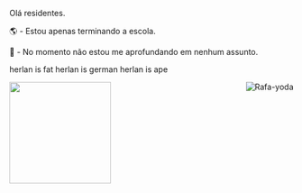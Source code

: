 Olá residentes.

🌎 - Estou apenas terminando a escola.

🧭 - No momento não estou me aprofundando em nenhum assunto.

herlan is fat herlan is german herlan is ape

<div> <a href="https://github.com/RafaelSee"> <img height="180em" src="https://github-readme-stats.vercel.app/api?username=RafaelSee&show_icons=true&theme=dracula&include_all_commits=true&count_private=true"/>
<img align="right" alt="Rafa-yoda" src="put a discord gif here"> </div> 
